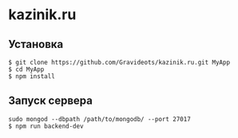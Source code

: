 # kazinik.ru

## Установка
```shell
$ git clone https://github.com/Gravideots/kazinik.ru.git MyApp
$ cd MyApp
$ npm install
```
## Запуск сервера

```shell
sudo mongod --dbpath /path/to/mongodb/ --port 27017
$ npm run backend-dev
```


